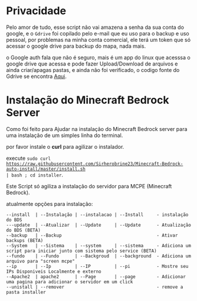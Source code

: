 # Privacidade

Pelo amor de tudo, esse script não vai amazena a senha da sua conta do google, e o `Gdrive` foi copilado pelo e-mail que eu uso para o backup e uso pessoal, por problemas na minha conta comercial, ele terá um token que só acessar o google drive para backup do mapa, nada mais.

o Google auth fala que não é seguro, mais é um app do linux que acesssa o google drive que acessa e pode fazer Upload/Download de arquivos e ainda criar/apagas pastas, e ainda não foi verificado, o codigo fonte do Gdrive se encontra [Aqui](https://github.com/gdrive-org/gdrive).

# Instalação do Minecraft Bedrock Server

Como foi feito para Ajudar na instalação do Minecraft Bedrock server para uma instalação de um simples linha do terminal.

por favor instale o **curl** para agilizar o instalador.

execute <code>sudo curl https://raw.githubusercontent.com/Sirherobrine23/Minecraft-Bedrock-auto-install/master/install.sh | bash ; cd installer</code>.

Este Script só agiliza a instalação do servidor para MCPE (Minecraft Bedrock).

atualmente opções para instalação:

    --install  | --Instalação | --instalacao | --Install     - instalação do BDS
    ---update  | --Atualizar  | --Update     | --Update      - Atualização do BDS (BETA)
    --backup   | --Backup                                    - Ativar backups (BETA)
    --System   | --Sistema    | --system     | --sistema     - Adiciona um script para iniciar junto com sistema pelo service (BETA)
    --fundo    | --Fundo      | --Backgroud  | --background  - Adiciona um arquivo para "screen mcpe"
    --ip       | --Ip         | --IP         | --pi          - Mostre seu IPs Disponiveis Localmente e externo
    --Apache2  | apache2      | --Page       | --page        - Adicionar uma pagina para adicionar o servidor em um click
    --unistall | --remover                                   - remove a pasta installer